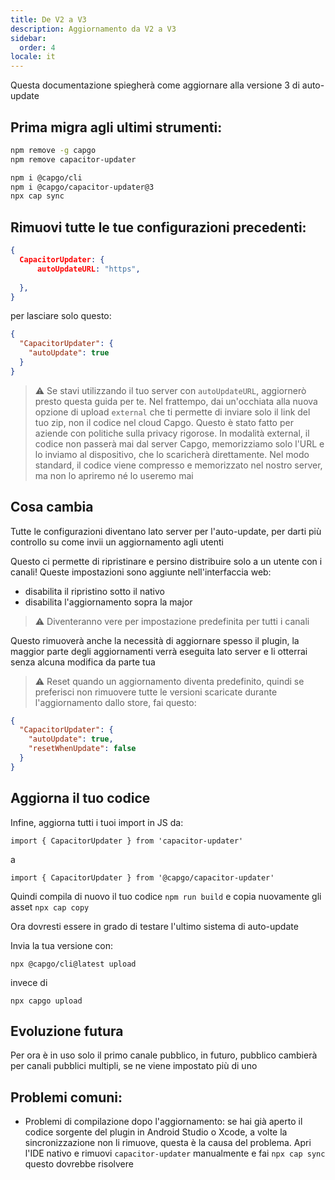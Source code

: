 ```yaml
---
title: De V2 a V3
description: Aggiornamento da V2 a V3
sidebar:
  order: 4
locale: it
---
```


Questa documentazione spiegherà come aggiornare alla versione 3 di auto-update

## Prima migra agli ultimi strumenti:

```bash
npm remove -g capgo
npm remove capacitor-updater

npm i @capgo/cli
npm i @capgo/capacitor-updater@3
npx cap sync
```

## Rimuovi tutte le tue configurazioni precedenti:

```json
{
  CapacitorUpdater: {
      autoUpdateURL: "https",
      
  },
}
```

per lasciare solo questo:

```json
{
  "CapacitorUpdater": {
    "autoUpdate": true
  }
}
```

> ⚠️ Se stavi utilizzando il tuo server con `autoUpdateURL`, aggiornerò presto questa guida per te. Nel frattempo, dai un'occhiata alla nuova opzione di upload `external` che ti permette di inviare solo il link del tuo zip, non il codice nel cloud Capgo. Questo è stato fatto per aziende con politiche sulla privacy rigorose. In modalità external, il codice non passerà mai dal server Capgo, memorizziamo solo l'URL e lo inviamo al dispositivo, che lo scaricherà direttamente. Nel modo standard, il codice viene compresso e memorizzato nel nostro server, ma non lo apriremo né lo useremo mai

## Cosa cambia

Tutte le configurazioni diventano lato server per l'auto-update, per darti più controllo su come invii un aggiornamento agli utenti

Questo ci permette di ripristinare e persino distribuire solo a un utente con i canali! Queste impostazioni sono aggiunte nell'interfaccia web:

* disabilita il ripristino sotto il nativo
* disabilita l'aggiornamento sopra la major

> ⚠️ Diventeranno vere per impostazione predefinita per tutti i canali

Questo rimuoverà anche la necessità di aggiornare spesso il plugin, la maggior parte degli aggiornamenti verrà eseguita lato server e li otterrai senza alcuna modifica da parte tua

> ⚠️ Reset quando un aggiornamento diventa predefinito, quindi se preferisci non rimuovere tutte le versioni scaricate durante l'aggiornamento dallo store, fai questo:

```json
{
  "CapacitorUpdater": {
    "autoUpdate": true,
    "resetWhenUpdate": false
  }
}
```

## Aggiorna il tuo codice

Infine, aggiorna tutti i tuoi import in JS da:

```
import { CapacitorUpdater } from 'capacitor-updater'
```

a

```
import { CapacitorUpdater } from '@capgo/capacitor-updater'
```

Quindi compila di nuovo il tuo codice `npm run build` e copia nuovamente gli asset `npx cap copy`

Ora dovresti essere in grado di testare l'ultimo sistema di auto-update

Invia la tua versione con:

```
npx @capgo/cli@latest upload
```

invece di

```
npx capgo upload
```

## Evoluzione futura

Per ora è in uso solo il primo canale pubblico, in futuro, pubblico cambierà per canali pubblici multipli, se ne viene impostato più di uno

## Problemi comuni:

* Problemi di compilazione dopo l'aggiornamento: se hai già aperto il codice sorgente del plugin in Android Studio o Xcode, a volte la sincronizzazione non li rimuove, questa è la causa del problema. Apri l'IDE nativo e rimuovi `capacitor-updater` manualmente e fai `npx cap sync` questo dovrebbe risolvere
